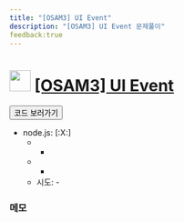 ```yaml
---
title: "[OSAM3] UI Event"
description: "[OSAM3] UI Event 문제풀이"
feedback:true
---
```

<h1><img src="https://doky.space/assets/icpclev/u0.svg" height="37px"> <a href="http://icpc.me/OSAM3">[OSAM3] UI Event</a></h1>

<a href="https://github.com/DokySp/acmicpc-practice/tree/master/OSAM3"><button class="btn btn-info">코드 보러가기</button></a>

- node.js: [:X:]
  - -
  - -
  - 시도: -


### 메모
